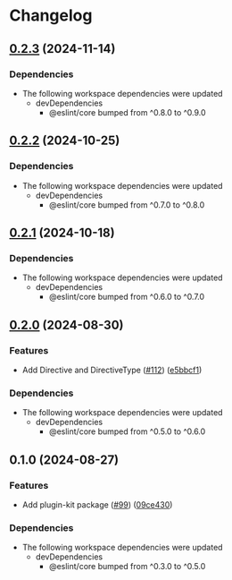 # Changelog

## [0.2.3](https://github.com/eslint/rewrite/compare/plugin-kit-v0.2.2...plugin-kit-v0.2.3) (2024-11-14)


### Dependencies

* The following workspace dependencies were updated
  * devDependencies
    * @eslint/core bumped from ^0.8.0 to ^0.9.0

## [0.2.2](https://github.com/eslint/rewrite/compare/plugin-kit-v0.2.1...plugin-kit-v0.2.2) (2024-10-25)


### Dependencies

* The following workspace dependencies were updated
  * devDependencies
    * @eslint/core bumped from ^0.7.0 to ^0.8.0

## [0.2.1](https://github.com/eslint/rewrite/compare/plugin-kit-v0.2.0...plugin-kit-v0.2.1) (2024-10-18)


### Dependencies

* The following workspace dependencies were updated
  * devDependencies
    * @eslint/core bumped from ^0.6.0 to ^0.7.0

## [0.2.0](https://github.com/eslint/rewrite/compare/plugin-kit-v0.1.0...plugin-kit-v0.2.0) (2024-08-30)


### Features

* Add Directive and DirectiveType ([#112](https://github.com/eslint/rewrite/issues/112)) ([e5bbcf1](https://github.com/eslint/rewrite/commit/e5bbcf148874be07d5667f34ed395faaf8c72972))


### Dependencies

* The following workspace dependencies were updated
  * devDependencies
    * @eslint/core bumped from ^0.5.0 to ^0.6.0

## 0.1.0 (2024-08-27)


### Features

* Add plugin-kit package ([#99](https://github.com/eslint/rewrite/issues/99)) ([09ce430](https://github.com/eslint/rewrite/commit/09ce43073760b69a3bcca89f99793549cd566bf6))


### Dependencies

* The following workspace dependencies were updated
  * devDependencies
    * @eslint/core bumped from ^0.3.0 to ^0.5.0
